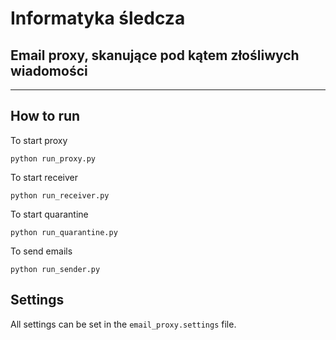 # Informatyka śledcza

## Email proxy, skanujące pod kątem złośliwych wiadomości

---

## How to run

To start proxy

```
python run_proxy.py
```

To start receiver

```
python run_receiver.py
```

To start quarantine

```
python run_quarantine.py
```

To send emails

```
python run_sender.py
```

## Settings

All settings can be set in the `email_proxy.settings` file.
